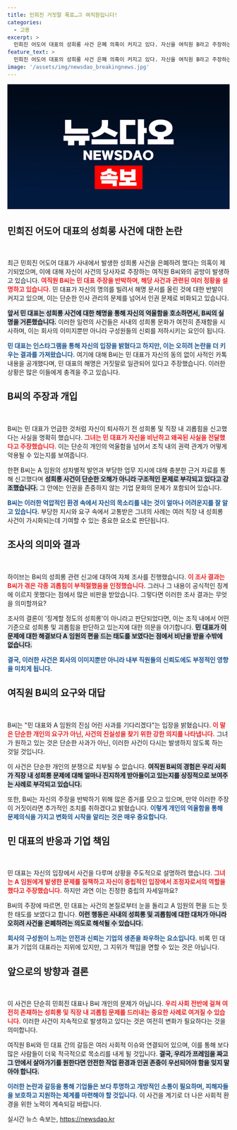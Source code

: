 ```yaml
---
title: 민희진 거짓말 폭로…그 여직원입니다!
categories:
  - 고용
excerpt: >
  민희진 어도어 대표의 성희롱 사건 은폐 의혹이 커지고 있다. 자신을 여직원 B라고 주장하는 한 여성은 민 대표의 주장을 반박하며 충격적인 사실을 폭로했다. 그녀는 불공정한 대우와 성차별적 발언에 대한 신고를 한 뒤 퇴사하였고, 대표의 거짓 해명과 조치 거부로 큰 상처를 받았다고 주장했다.
feature_text: >
  민희진 어도어 대표의 성희롱 사건 은폐 의혹이 커지고 있다. 자신을 여직원 B라고 주장하는 한 여성은 민 대표의 주장을 반박하며 충격적인 사실을 폭로했다. 그녀는 불공정한 대우와 성차별적 발언에 대한 신고를 한 뒤 퇴사하였고, 대표의 거짓 해명과 조치 거부로 큰 상처를 받았다고 주장했다.
image: '/assets/img/newsdao_breakingnews.jpg'
---
```


<p><img src="/assets/img/newsdao_breakingnews.jpg" alt="ranknews 속보" /></p>

<h2 data-ke-size="size26">민희진 어도어 대표의 성희롱 사건에 대한 논란</h2>

<p data-ke-size="size16">&nbsp;</p>

<p>최근 민희진 어도어 대표가 사내에서 발생한 성희롱 사건을 은폐하려 했다는 의혹이 제기되었으며, 이에 대해 자신이 사건의 당사자로 주장하는 여직원 B씨와의 공방이 발생하고 있습니다. <b><span style="color: #ee2323;">여직원 B씨는 민 대표 주장을 반박하며, 해당 사건과 관련된 여러 정황을 설명하고 있습니다.</span></b> 민 대표가 자신의 명의를 빌려서 해명 문서를 올린 것에 대한 반발이 커지고 있으며, 이는 단순한 인사 관리의 문제를 넘어서 인권 문제로 비화되고 있습니다. </p>

<p><b><span style="background-color: #21538527;">앞서 민 대표는 성희롱 사건에 대한 해명을 통해 자신의 억울함을 호소하면서, B씨의 실명을 거론했습니다.</span></b> 이러한 일련의 사건들은 사내의 성희롱 문화가 여전히 존재함을 시사하며, 이는 회사의 이미지뿐만 아니라 구성원들의 신뢰를 저하시키는 요인이 됩니다. </p>

<p><b><span style="color: #1a5490;">민 대표는 인스타그램을 통해 자신의 입장을 밝혔다고 하지만, 이는 오히려 논란을 더 키우는 결과를 가져왔습니다.</span></b> 여기에 대해 B씨는 민 대표가 자신의 동의 없이 사적인 카톡 내용을 공개했다며, 민 대표의 해명은 거짓말로 일관되어 있다고 주장했습니다. 이러한 상황은 많은 이들에게 충격을 주고 있습니다.</p>

<h2 data-ke-size="size26">B씨의 주장과 개입</h2>

<p data-ke-size="size16">&nbsp;</p>

<p>B씨는 민 대표가 언급한 것처럼 자신이 퇴사하기 전 성희롱 및 직장 내 괴롭힘을 신고했다는 사실을 명확히 했습니다. <b><span style="color: #ee2323;">그녀는 민 대표가 자신을 비난하고 왜곡된 사실을 전달했다고 주장했습니다.</span></b> 이는 단순히 개인의 억울함을 넘어서 조직 내의 권력 관계가 어떻게 악용될 수 있는지를 보여줍니다. </p>

<p>한편 B씨는 A 임원의 성차별적 발언과 부당한 업무 지시에 대해 충분한 근거 자료를 통해 신고했다며 <b><span style="background-color: #21538527;">성희롱 사건이 단순한 오해가 아니라 구조적인 문제로 부각되고 있다고 강조했습니다.</span></b> 그 안에는 인권을 존중하지 않는 기업 문화의 문제가 포함되어 있습니다.</p>

<p><b><span style="color: #1a5490;">B씨는 이러한 억압적인 환경 속에서 자신의 목소리를 내는 것이 얼마나 어려운지를 잘 알고 있습니다.</span></b> 부당한 지시와 요구 속에서 고통받은 그녀의 사례는 여러 직장 내 성희롱 사건이 가시화되는데 기여할 수 있는 중요한 요소로 판단됩니다.</p>

<h2 data-ke-size="size26">조사의 의미와 결과</h2>

<p data-ke-size="size16">&nbsp;</p>

<p>하이브는 B씨의 성희롱 관련 신고에 대하여 자체 조사를 진행했습니다. <b><span style="color: #ee2323;">이 조사 결과는 B씨가 겪은 각종 괴롭힘이 부적절했음을 인정했습니다.</span></b> 그러나 그 내용이 공식적인 징계에 이르지 못했다는 점에서 많은 비판을 받았습니다. 그렇다면 이러한 조사 결과는 무엇을 의미할까요?</p>

<p>조사의 결론이 '징계할 정도의 성희롱'이 아니라고 판단되었다면, 이는 조직 내에서 어떤 기준으로 성희롱 및 괴롭힘을 판단하고 있는지에 대한 의문을 야기합니다. <b><span style="background-color: #21538527;">민 대표가 이 문제에 대한 해결보다 A 임원의 편을 드는 태도를 보였다는 점에서 비난을 받을 수밖에 없습니다.</span></b> </p>

<p><b><span style="color: #1a5490;">결국, 이러한 사건은 회사의 이미지뿐만 아니라 내부 직원들의 신뢰도에도 부정적인 영향을 미치게 됩니다.</span></b> </p>

<h2 data-ke-size="size26">여직원 B씨의 요구와 대답</h2>

<p data-ke-size="size16">&nbsp;</p>

<p>B씨는 "민 대표와 A 임원의 진심 어린 사과를 기다리겠다"는 입장을 밝혔습니다. <b><span style="color: #ee2323;">이 말은 단순한 개인의 요구가 아닌, 사건의 진실성을 찾기 위한 강한 의지를 나타냅니다.</span></b> 그녀가 원하고 있는 것은 단순한 사과가 아닌, 이러한 사건이 다시는 발생하지 않도록 하는 것일 것입니다.</p>

<p>이 사건은 단순한 개인의 분쟁으로 치부될 수 없습니다. <b><span style="background-color: #21538527;">여직원 B씨의 경험은 우리 사회가 직장 내 성희롱 문제에 대해 얼마나 진지하게 받아들이고 있는지를 상징적으로 보여주는 사례로 부각되고 있습니다.</span></b> </p>

<p>또한, B씨는 자신의 주장을 반박하기 위해 많은 증거를 모으고 있으며, 만약 이러한 주장이 거짓이라면 추가적인 조치를 취하겠다고 밝혔습니다. <b><span style="color: #1a5490;">이렇게 개인의 억울함을 통해 문제의식을 가지고 변화의 시작을 알리는 것은 매우 중요합니다.</span></b> </p>

<h2 data-ke-size="size26">민 대표의 반응과 기업 책임</h2>

<p data-ke-size="size16">&nbsp;</p>

<p>민 대표는 자신의 입장에서 사건을 다루며 상황을 주도적으로 설명하려 했습니다. <b><span style="color: #ee2323;">그녀는 A 임원에게 발생한 문제를 질책하고 자신이 중립적인 입장에서 조정자로서의 역할을 했다고 주장했습니다.</span></b> 하지만 과연 이는 진정한 중립의 자세일까요? </p>

<p>B씨의 주장에 따르면, 민 대표는 사건의 본질로부터 눈을 돌리고 A 임원의 편을 드는 듯한 태도를 보였다고 합니다. <b><span style="background-color: #21538527;">이런 행동은 사내의 성희롱 및 괴롭힘에 대한 대처가 아니라 오히려 사건을 은폐하려는 의도로 해석될 수 있습니다.</span></b> </p>

<p><b><span style="color: #1a5490;">회사의 구성원이 느끼는 안전과 신뢰는 기업의 생존을 좌우하는 요소입니다.</span></b> 비록 민 대표가 기업의 대표라는 지위에 있지만, 그 지위가 책임을 면할 수 있는 것은 아닙니다. </p>

<h2 data-ke-size="size26">앞으로의 방향과 결론</h2>

<p data-ke-size="size16">&nbsp;</p>

<p>이 사건은 단순히 민희진 대표나 B씨 개인의 문제가 아닙니다. <b><span style="color: #ee2323;">우리 사회 전반에 걸쳐 여전히 존재하는 성희롱 및 직장 내 괴롭힘 문제를 드러내는 중요한 사례로 여겨질 수 있습니다.</span></b> 이러한 사건이 지속적으로 발생하고 있다는 것은 여전히 변화가 필요하다는 것을 의미합니다.</p>

<p>여직원 B씨와 민 대표 간의 갈등은 여러 사회적 이슈와 연결되어 있으며, 이를 통해 보다 많은 사람들이 더욱 적극적으로 목소리를 내게 될 것입니다. <b><span style="background-color: #21538527;">결국, 우리가 프레임을 짜고 그 안에서 살아가기를 원한다면 안전한 작업 환경과 인권 존중이 우선되어야 함을 잊지 말아야 합니다.</span></b> </p>

<p><b><span style="color: #1a5490;">이러한 논란과 갈등을 통해 기업들은 보다 투명하고 개방적인 소통이 필요하며, 피해자들을 보호하고 지원하는 체계를 마련해야 할 것입니다.</span></b> 이 사건을 계기로 더 나은 사회적 환경을 위한 노력이 계속되길 바랍니다.</p>
실시간 뉴스 속보는, <a href="https://newsdao.kr" rel="dofollow">https://newsdao.kr</a>


